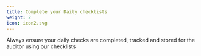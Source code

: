```yaml
---
title: Complete your Daily checklists
weight: 2
icon: icon2.svg
---
```


Always ensure your daily checks are completed, tracked and stored for the auditor using our checklists